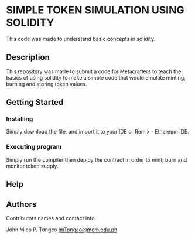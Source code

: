 # SIMPLE TOKEN SIMULATION USING SOLIDITY

This code was made to understand basic concepts in solidity. 

## Description

This repository was made to submit a code for Metacrafters to teach the basics of using solidity to make a simple code that would emulate minting, burning and storing token values.

## Getting Started

### Installing

Simply download the file, and import it to your IDE or Remix - Ethereum IDE.

### Executing program

Simply run the compiler then deploy the contract in order to mint, burn and monitor token supply.

## Help

## Authors

Contributors names and contact info

John Mico P. Tongco
jmTongco@mcm.edu.ph

